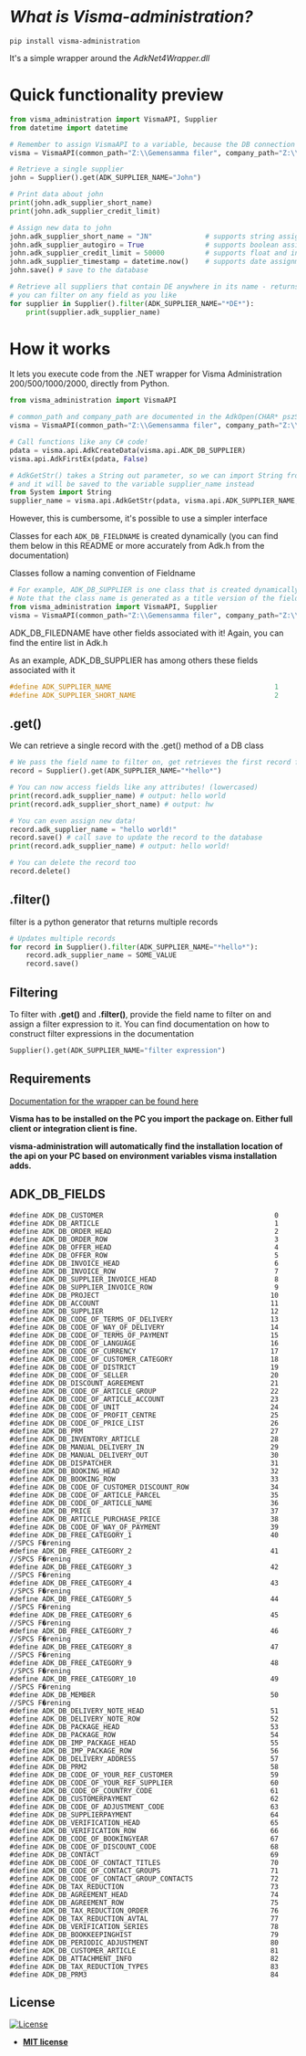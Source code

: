 # *What is Visma-administration?*
```
pip install visma-administration
```

It's a simple wrapper around the *AdkNet4Wrapper.dll*

# Quick functionality preview

```py
from visma_administration import VismaAPI, Supplier
from datetime import datetime

# Remember to assign VismaAPI to a variable, because the DB connection gets closed when the instance gets destroyed
visma = VismaAPI(common_path="Z:\\Gemensamma filer", company_path="Z:\\Företag\\FTG9")

# Retrieve a single supplier
john = Supplier().get(ADK_SUPPLIER_NAME="John")

# Print data about john
print(john.adk_supplier_short_name)
print(john.adk_supplier_credit_limit)

# Assign new data to john
john.adk_supplier_short_name = "JN"             # supports string assignments
john.adk_supplier_autogiro = True               # supports boolean assignments
john.adk_supplier_credit_limit = 50000          # supports float and int assignments
john.adk_supplier_timestamp = datetime.now()    # supports date assignments
john.save() # save to the database

# Retrieve all suppliers that contain DE anywhere in its name - returns a generator so its memory safe
# you can filter on any field as you like
for supplier in Supplier().filter(ADK_SUPPLIER_NAME="*DE*"):
    print(supplier.adk_supplier_name)

```

# How it works

It lets you execute code from the .NET wrapper for Visma Administration 200/500/1000/2000, directly from Python.

```py
from visma_administration import VismaAPI

# common_path and company_path are documented in the AdkOpen(CHAR* pszSystemPath, CHAR* pszFtgPath) function
visma = VismaAPI(common_path="Z:\\Gemensamma filer", company_path="Z:\\Företag\\FTG9")

# Call functions like any C# code!
pdata = visma.api.AdkCreateData(visma.api.ADK_DB_SUPPLIER)
visma.api.AdkFirstEx(pdata, False)

# AdkGetStr() takes a String out parameter, so we can import String from the System library,
# and it will be saved to the variable supplier_name instead
from System import String
supplier_name = visma.api.AdkGetStr(pdata, visma.api.ADK_SUPPLIER_NAME, String(""))

```

However, this is cumbersome, it's possible to use a simpler interface

Classes for each `ADK_DB_FIELDNAME` is created dynamically (you can find them below in this README or more accurately from Adk.h from the documentation)

Classes follow a naming convention of Fieldname
```py
# For example, ADK_DB_SUPPLIER is one class that is created dynamically and ready to be imported
# Note that the class name is generated as a title version of the field name
from visma_administration import VismaAPI, Supplier
visma = VismaAPI(common_path="Z:\\Gemensamma filer", company_path="Z:\\Företag\\FTG9")
```

ADK_DB_FILEDNAME have other fields associated with it! Again, you can find the entire list in Adk.h

As an example, ADK_DB_SUPPLIER has among others these fields associated with it
```c
#define ADK_SUPPLIER_NAME                                        1              //eChar 
#define ADK_SUPPLIER_SHORT_NAME                                  2              //eChar 
```
## .get()
We can retrieve a single record with the .get() method of a DB class
```py
# We pass the field name to filter on, get retrieves the first record found or raises an exception if not able to get a record
record = Supplier().get(ADK_SUPPLIER_NAME="*hello*")

# You can now access fields like any attributes! (lowercased)
print(record.adk_supplier_name) # output: hello world
print(record.adk_supplier_short_name) # output: hw

# You can even assign new data!
record.adk_supplier_name = "hello world!"
record.save() # call save to update the record to the database
print(record.adk_supplier_name) # output: hello world!

# You can delete the record too
record.delete()
```

## .filter()
filter is a python generator that returns multiple records

```py
# Updates multiple records
for record in Supplier().filter(ADK_SUPPLIER_NAME="*hello*"):
    record.adk_supplier_name = SOME_VALUE
    record.save()
```

## Filtering

To filter with **.get()** and **.filter()**, provide the field name to filter on and assign a filter expression to it.
You can find documentation on how to construct filter expressions in the documentation
```py
Supplier().get(ADK_SUPPLIER_NAME="filter expression")
```

## Requirements

[Documentation for the wrapper can be found here](https://vismaspcs.se/support/utvecklarpaket-eget-bruk)

**Visma has to be installed on the PC you import the package on. Either full client or integration client is fine.**

**visma-administration will automatically find the installation location of the api on your PC based on environment variables visma installation adds.**

## ADK_DB_FIELDS
```
#define ADK_DB_CUSTOMER                                          0
#define ADK_DB_ARTICLE                                           1
#define ADK_DB_ORDER_HEAD                                        2
#define ADK_DB_ORDER_ROW                                         3
#define ADK_DB_OFFER_HEAD                                        4
#define ADK_DB_OFFER_ROW                                         5
#define ADK_DB_INVOICE_HEAD                                      6
#define ADK_DB_INVOICE_ROW                                       7
#define ADK_DB_SUPPLIER_INVOICE_HEAD                             8
#define ADK_DB_SUPPLIER_INVOICE_ROW                              9
#define ADK_DB_PROJECT                                          10
#define ADK_DB_ACCOUNT                                          11
#define ADK_DB_SUPPLIER                                         12
#define ADK_DB_CODE_OF_TERMS_OF_DELIVERY                        13
#define ADK_DB_CODE_OF_WAY_OF_DELIVERY                          14
#define ADK_DB_CODE_OF_TERMS_OF_PAYMENT                         15
#define ADK_DB_CODE_OF_LANGUAGE                                 16
#define ADK_DB_CODE_OF_CURRENCY                                 17
#define ADK_DB_CODE_OF_CUSTOMER_CATEGORY                        18
#define ADK_DB_CODE_OF_DISTRICT                                 19
#define ADK_DB_CODE_OF_SELLER                                   20
#define ADK_DB_DISCOUNT_AGREEMENT                               21
#define ADK_DB_CODE_OF_ARTICLE_GROUP                            22
#define ADK_DB_CODE_OF_ARTICLE_ACCOUNT                          23
#define ADK_DB_CODE_OF_UNIT                                     24
#define ADK_DB_CODE_OF_PROFIT_CENTRE                            25
#define ADK_DB_CODE_OF_PRICE_LIST                               26
#define ADK_DB_PRM                                              27
#define ADK_DB_INVENTORY_ARTICLE                                28
#define ADK_DB_MANUAL_DELIVERY_IN                               29
#define ADK_DB_MANUAL_DELIVERY_OUT                              30
#define ADK_DB_DISPATCHER										31
#define ADK_DB_BOOKING_HEAD										32
#define ADK_DB_BOOKING_ROW										33
#define ADK_DB_CODE_OF_CUSTOMER_DISCOUNT_ROW					34
#define ADK_DB_CODE_OF_ARTICLE_PARCEL							35
#define ADK_DB_CODE_OF_ARTICLE_NAME								36
#define ADK_DB_PRICE											37
#define ADK_DB_ARTICLE_PURCHASE_PRICE							38
#define ADK_DB_CODE_OF_WAY_OF_PAYMENT							39
#define ADK_DB_FREE_CATEGORY_1									40 //SPCS F�rening
#define ADK_DB_FREE_CATEGORY_2									41 //SPCS F�rening
#define ADK_DB_FREE_CATEGORY_3									42 //SPCS F�rening
#define ADK_DB_FREE_CATEGORY_4									43 //SPCS F�rening
#define ADK_DB_FREE_CATEGORY_5									44 //SPCS F�rening
#define ADK_DB_FREE_CATEGORY_6									45 //SPCS F�rening
#define ADK_DB_FREE_CATEGORY_7									46 //SPCS F�rening
#define ADK_DB_FREE_CATEGORY_8									47 //SPCS F�rening
#define ADK_DB_FREE_CATEGORY_9									48 //SPCS F�rening
#define ADK_DB_FREE_CATEGORY_10									49 //SPCS F�rening
#define ADK_DB_MEMBER                                           50 //SPCS F�rening
#define ADK_DB_DELIVERY_NOTE_HEAD								51
#define ADK_DB_DELIVERY_NOTE_ROW								52
#define ADK_DB_PACKAGE_HEAD                                     53
#define ADK_DB_PACKAGE_ROW                                      54
#define ADK_DB_IMP_PACKAGE_HEAD                                 55
#define ADK_DB_IMP_PACKAGE_ROW                                  56
#define ADK_DB_DELIVERY_ADDRESS                                 57
#define ADK_DB_PRM2												58
#define ADK_DB_CODE_OF_YOUR_REF_CUSTOMER						59
#define ADK_DB_CODE_OF_YOUR_REF_SUPPLIER						60
#define ADK_DB_CODE_OF_COUNTRY_CODE								61
#define ADK_DB_CUSTOMERPAYMENT									62
#define ADK_DB_CODE_OF_ADJUSTMENT_CODE							63
#define ADK_DB_SUPPLIERPAYMENT									64
#define ADK_DB_VERIFICATION_HEAD								65
#define ADK_DB_VERIFICATION_ROW									66
#define ADK_DB_CODE_OF_BOOKINGYEAR								67
#define ADK_DB_CODE_OF_DISCOUNT_CODE							68
#define ADK_DB_CONTACT											69
#define ADK_DB_CODE_OF_CONTACT_TITLES							70
#define ADK_DB_CODE_OF_CONTACT_GROUPS							71
#define ADK_DB_CODE_OF_CONTACT_GROUP_CONTACTS					72
#define ADK_DB_TAX_REDUCTION									73
#define ADK_DB_AGREEMENT_HEAD									74
#define ADK_DB_AGREEMENT_ROW									75
#define ADK_DB_TAX_REDUCTION_ORDER								76
#define ADK_DB_TAX_REDUCTION_AVTAL								77
#define ADK_DB_VERIFICATION_SERIES								78
#define ADK_DB_BOOKKEEPINGHIST									79
#define ADK_DB_PERIODIC_ADJUSTMENT								80
#define ADK_DB_CUSTOMER_ARTICLE									81
#define ADK_DB_ATTACHMENT_INFO									82
#define ADK_DB_TAX_REDUCTION_TYPES								83
#define ADK_DB_PRM3												84
```

## License

[![License](http://img.shields.io/:license-mit-blue.svg?style=flat-square)](http://badges.mit-license.org)

- **[MIT license](http://opensource.org/licenses/mit-license.php)**
